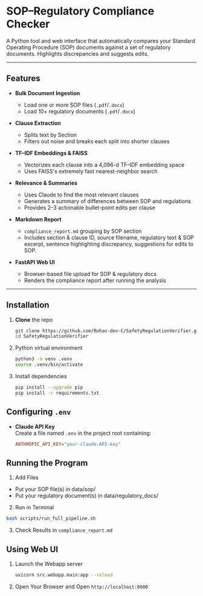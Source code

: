 # SOP–Regulatory Compliance Checker

A Python tool and web interface that automatically compares your Standard Operating Procedure (SOP) documents against a set of regulatory documents. Highlights discrepancies and suggests  edits.

---

## Features

- **Bulk Document Ingestion**  
  - Load one or more SOP files (`.pdf`/`.docx`)  
  - Load 10+ regulatory documents (`.pdf`/`.docx`)  

- **Clause Extraction**  
  - Splits text by Section 
  - Filters out noise and breaks each split into shorter clauses

- **TF–IDF Embeddings & FAISS**  
  - Vectorizes each clause into a 4,096-d TF–IDF embedding space  
  - Uses FAISS's extremely fast nearest-neighbor search

- **Relevance & Summaries**  
  - Uses Claude to find the most relevant clauses  
  - Generates a summary of  differences between SOP and regulations 
  - Provides 2–3 actionable bullet-point edits per clause  

- **Markdown Report**  
  - `compliance_report.md` grouping by SOP section  
  - Includes section & clause ID, source filename, regulatory text & SOP excerpt, sentence highlighting discrepancy, suggestions for edits to SOP.

- **FastAPI Web UI**  
  - Browser-based file upload for SOP & regulatory docs  
  - Renders the compliance report after running the analysis

---

## Installation

1. **Clone** the repo  
   ```bash
   git clone https://github.com/Rohan-dev-C/SafetyRegulationVerifier.git
   cd SafetyRegulationVerifier
2. Python virtual environment
   ```bash
   python3 -m venv .venv
   source .venv/bin/activate
3. Install dependencies
   ```bash
   pip install --upgrade pip
   pip install -r requirements.txt

## Configuring `.env`

- **Claude API Key**  
  Create a file named `.env` in the project root containing:  
  ```ini
  ANTHROPIC_API_KEY="your-claude-API-key"

## Running the Program
1. Add Files
  - Put your SOP file(s) in data/sop/
  - Put your regulatory document(s) in data/regulatory_docs/
2. Run in Terminal
  ```bash
  bash scripts/run_full_pipeline.sh
  ```
3. Check Results in `compliance_report.md`

## Using Web UI
1. Launch the Webapp server
   ```bash
   uvicorn src.webapp.main:app --reload
2. Open Your Browser and Open `http://localhost:8000`


